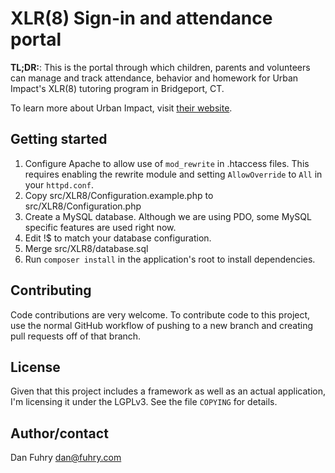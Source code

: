 # XLR(8) Sign-in and attendance portal

**TL;DR:**: This is the portal through which children, parents and volunteers can manage and track attendance, behavior and homework for Urban Impact's XLR(8) tutoring program in Bridgeport, CT.

To learn more about Urban Impact, visit [their website](http://urbanimpactct.org/).

## Getting started

1. Configure Apache to allow use of `mod_rewrite` in .htaccess files. This requires enabling the rewrite module and setting `AllowOverride` to `All` in your `httpd.conf`.
1. Copy src/XLR8/Configuration.example.php to src/XLR8/Configuration.php
1. Create a MySQL database. Although we are using PDO, some MySQL specific features are used right now.
1. Edit !$ to match your database configuration.
1. Merge src/XLR8/database.sql
1. Run `composer install` in the application's root to install dependencies.

## Contributing

Code contributions are very welcome. To contribute code to this project, use the normal GitHub workflow of pushing to a new branch and creating pull requests off of that branch.

## License

Given that this project includes a framework as well as an actual application, I'm licensing it under the LGPLv3. See the file `COPYING` for details.

## Author/contact

Dan Fuhry <dan@fuhry.com>
